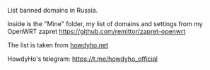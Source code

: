 List banned domains in Russia.

Inside is the "Mine" folder, my list of domains and settings from my OpenWRT zapret https://github.com/remittor/zapret-openwrt

The list is taken from [howdyho.net](https://howdyho.net/windows-software/discord-fix-snova-rabotayushij-diskord-vojs-zvonki)

HowdyHo's telegram: https://t.me/howdyho_official
